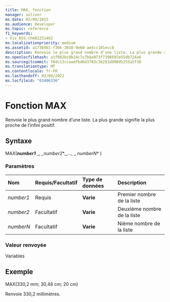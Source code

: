 ```yaml
---
title: MAX, fonction
manager: soliver
ms.date: 03/09/2015
ms.audience: Developer
ms.topic: reference
f1_keywords:
- Vis_DSS.chm82251462
ms.localizationpriority: medium
ms.assetid: a17369b1-f366-3010-9e60-ae5cc101ecc8
description: Renvoie le plus grand nombre d’une liste. La plus grande signifie la plus proche de l’infini positif.
ms.openlocfilehash: a1f082bc8b24c7c7bba973f7396697e55db724a6
ms.sourcegitcommit: f8dc13ccaadfbd6d3783c3b291d998d5255a5f38
ms.translationtype: MT
ms.contentlocale: fr-FR
ms.lasthandoff: 03/09/2022
ms.locfileid: "63406336"
---
```

# <a name="max-function"></a>Fonction MAX

Renvoie le plus grand nombre d’une liste. La plus grande signifie la plus proche de l’infini positif.
  
## <a name="syntax"></a>Syntaxe

MAX(***number1** _, _*_number2_*_,..., _ *_numberN_** )
  
### <a name="parameters"></a>Paramètres

|**Nom**|**Requis/Facultatif**|**Type de données**|**Description**|
|:-----|:-----|:-----|:-----|
| *number1* <br/> |Requis  <br/> |**Varie** <br/> |Premier nombre de la liste |
| *number2* <br/> |Facultatif  <br/> |**Varie** <br/> | Deuxième nombre de la liste |
| *numberN* <br/> |Facultatif  <br/> |**Varie** <br/> |Nième nombre de la liste |

### <a name="return-value"></a>Valeur renvoyée

Variables
  
## <a name="example"></a>Exemple

MAX(330,2 mm; 30,48 cm; 20 cm)
  
Renvoie 330,2 millimètres.
  